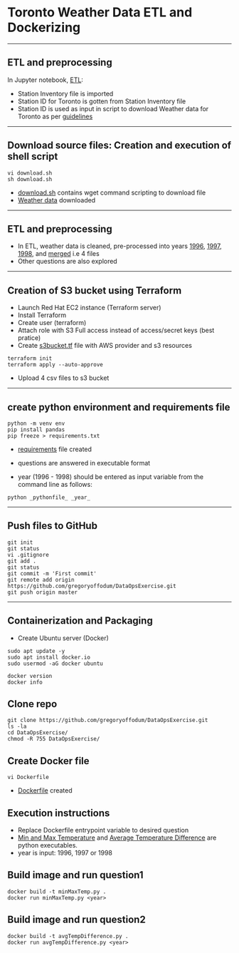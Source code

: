 # Toronto Weather Data ETL and Dockerizing

------------------------
ETL and preprocessing
----------------------

In Jupyter notebook, [ETL](https://github.com/gregoryoffodum/DataOpsExercise/blob/master/ETL.ipynb):
- Station Inventory file is imported
- Station ID for Toronto is gotten from  Station Inventory file
- Station ID is used as input in script to download Weather data for Toronto as per [guidelines](https://github.com/gregoryoffodum/DataOpsExercise/blob/master/Guidelines.txt)

-------------------------------------------------------------
Download source files: Creation and execution of shell script
-------------------------------------------------------------

```
vi download.sh
sh download.sh
```

- [download.sh](https://github.com/gregoryoffodum/DataOpsExercise/blob/master/download.sh) contains wget command scripting to download file
- [Weather data](https://github.com/gregoryoffodum/DataOpsExercise/blob/master/en_climate_monthly_ON_6158350_1840-2006_P1M.csv) downloaded

------------------------
ETL and preprocessing
----------------------

- In ETL, weather data is cleaned, pre-processed into years [1996](https://github.com/gregoryoffodum/DataOpsExercise/blob/master/weather_1996.csv), [1997](https://github.com/gregoryoffodum/DataOpsExercise/blob/master/weather_1997.csv), [1998](https://github.com/gregoryoffodum/DataOpsExercise/blob/master/weather_1998.csv), and [merged](https://github.com/gregoryoffodum/DataOpsExercise/blob/master/weather_all.csv) i.e 4 files 
- Other questions are also explored



--------------------------------------
Creation of S3 bucket using Terraform
--------------------------------------

- Launch Red Hat EC2 instance (Terraform server)
- Install Terraform
- Create user (terraform)
- Attach role with S3 Full access instead of access/secret keys (best pratice)
- Create [s3bucket.tf](https://github.com/gregoryoffodum/DataOpsExercise/blob/master/s3bucket.tf) file with AWS provider and s3 resources
```
terraform init
terraform apply --auto-approve

```

- Upload 4 csv files to s3 bucket


-----------------------------------------------
create python environment and requirements file
-----------------------------------------------
```
python -m venv env
pip install pandas
pip freeze > requirements.txt
```
- [requirements](https://github.com/gregoryoffodum/DataOpsExercise/blob/master/requirements.txt) file created

- questions are answered in executable format
- year (1996 - 1998) should be entered as input variable from the command line as follows:

```
python _pythonfile_ _year_
```

--------------------
Push files to GitHub
--------------------

```
git init
git status
vi .gitignore
git add .
git status
git commit -m 'First commit'
git remote add origin https://github.com/gregoryoffodum/DataOpsExercise.git
git push origin master
```

-----------------------------
Containerization and Packaging
-----------------------------
- Create Ubuntu server (Docker)
```
sudo apt update -y
sudo apt install docker.io
sudo usermod -aG docker ubuntu

docker version
docker info
```

Clone repo
-----------
```
git clone https://github.com/gregoryoffodum/DataOpsExercise.git
ls -la
cd DataOpsExercise/
chmod -R 755 DataOpsExercise/
```


Create Docker file
------------------
`vi Dockerfile`
- [Dockerfile](https://github.com/gregoryoffodum/DataOpsExercise/blob/master/Dockerfile) created

Execution instructions
-------------------------------
- Replace Dockerfile entrypoint variable to desired question 
- [Min and Max Temperature](https://github.com/gregoryoffodum/DataOpsExercise/blob/master/minMaxTemp.py) and [Average Temperature Difference](https://github.com/gregoryoffodum/DataOpsExercise/blob/master/avgTempDifference.py) are python executables.
- year is input: 1996, 1997 or 1998
  
Build image and run question1
-------------------------------
```
docker build -t minMaxTemp.py .
docker run minMaxTemp.py <year>
```

Build image and run question2
-------------------------------
```
docker build -t avgTempDifference.py .
docker run avgTempDifference.py <year>
```

